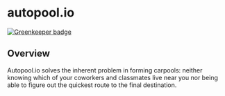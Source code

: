 # autopool.io

[![Greenkeeper badge](https://badges.greenkeeper.io/4cm4k1/autopool.io.svg)](https://greenkeeper.io/)

## Overview

Autopool.io solves the inherent problem in forming carpools: neither knowing which of your coworkers and classmates live near you nor being able to figure out the quickest route to the final destination.
